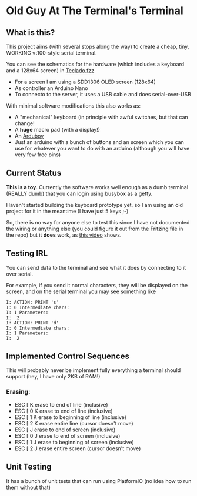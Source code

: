 # Old Guy At The Terminal's Terminal

## What is this?

This project aims (with several stops along the way) to create a 
cheap, tiny, WORKING vt100-style serial terminal.

You can see the schematics for the hardware (which includes a 
keyboard and a 128x64 screen) in [Teclado.fzz](Teclado.fzz)

* For a screen I am using a SDD1306 OLED screen (128x64)
* As controller an Arduino Nano
* To connecto to the server, it uses a USB cable and does
  serial-over-USB
  
With minimal software modifications this also works as:

* A "mechanical" keyboard (in principle with awful switches, 
  but that can change!
* A **huge** macro pad (with a display!)
* An [Arduboy](https://arduboy.com/)
* Just an arduino with a bunch of buttons and an screen which
  you can use for whatever you want to do with an arduino 
  (although you will have very few free pins)

## Current Status

**This is a toy**. Currently the software works well enough as
a dumb terminal (REALLY dumb) that you can login using 
busybox as a getty.

Haven't started building the keyboard prototype yet, so I am using
an old project for it in the meantime (I have just 5 keys ;-)

So, there is no way for anyone else to test this since I have
not documented the wiring or anything else (you could figure it out
from the Fritzing file in the repo) but it **does** work, as [this
video](https://www.youtube.com/watch?v=cyT2SGMdR8Y) shows.

## Testing IRL

You can send data to the terminal and see what it does by connecting to it over serial.

For example, if you send it normal characters, they will be displayed on the screen, and on the serial terminal you may see something like

```
I: ACTION: PRINT 's'
I: 0 Intermediate chars:
I: 1 Parameters:
I: 	2
I: ACTION: PRINT 'd'
I: 0 Intermediate chars:
I: 1 Parameters:
I: 	2
```

## Implemented Control Sequences

This will probably never be implement fully everything a terminal should support (hey, I have only 2KB of RAM!)

### Erasing:

 *  ESC [ K           erase to end of line (inclusive)
 *  ESC [ 0 K         erase to end of line (inclusive)
 *  ESC [ 1 K         erase to beginning of line (inclusive)
 *  ESC [ 2 K         erase entire line (cursor doesn't move)
 *  ESC [ J           erase to end of screen (inclusive)
 *  ESC [ 0 J         erase to end of screen (inclusive)
 *  ESC [ 1 J         erase to beginning of screen (inclusive)
 *  ESC [ 2 J         erase entire screen (cursor doesn't move)

 ## Unit Testing

 It has a bunch of unit tests that can run using PlatformIO (no idea how to run them without that)